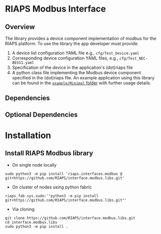 # RIAPS Modbus Interface

## Overview
The library provides a device component implementation of modbus for the RIAPS platform.
To use the library the app developer must provide:
1. A device list configuration YAML file e.g., `cfg/Test_Device.yaml`
2. Corresponding device configuration YAML files, e.g., `cfg/Test_NEC-BESS1.yaml`
3. Specification of the device in the application's (dot)riaps file
4. A python class file implementing the Modbus device component specified in the (dot)riaps file. 
An example application using this library can be found in the [`example/Minimal` folder](https://github.com/RIAPS/interface.modbus.libs/tree/main/example/Minimal) with further usage details. 


## Dependencies

## Optional Dependencies

# Installation

## Install RIAPS Modbus library

* On single node locally
```commandline
sudo python3 -m pip install 'riaps.interfaces.modbus @ git+https://github.com/RIAPS/interface.modbus.libs.git'
```
* On cluster of nodes using python fabric
```commandline
riaps_fab sys.sudo:'"python3 -m pip install git+https://github.com/RIAPS/interface.modbus.libs.git"'
```

* Via cloning
```commandline
git clone https://github.com/RIAPS/interface.modbus.libs.git
cd interface.modbus.libs
sudo python3 -m pip install .
```
